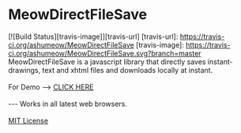 # MeowDirectFileSave
[![Build Status][travis-image]][travis-url]
[travis-url]: https://travis-ci.org/ashumeow/MeowDirectFileSave
[travis-image]: https://travis-ci.org/ashumeow/MeowDirectFileSave.svg?branch=master
MeowDirectFileSave is a javascript library that directly saves instant-drawings, text and xhtml files and downloads locally at instant.
<br>
<br>
For Demo --> <a href="http://windowsgeekpro.in/MeowDirectFileSave/main.xhtml">CLICK HERE</a> <br>
<br>
--- Works in all latest web browsers.
<br> <br>
<a href="https://github.com/ashumeow/MeowDirectFileSave/blob/master/LICENSE">MIT License</a>
